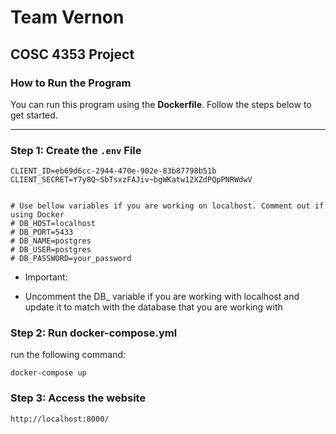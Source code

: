 # Team Vernon

## COSC 4353 Project

### How to Run the Program

You can run this program using the **Dockerfile**. Follow the steps below to get started.

---

### Step 1: Create the `.env` File

```
CLIENT_ID=eb69d6cc-2944-470e-902e-83b87798b51b
CLIENT_SECRET=Y7y8Q~SbTsxzFAJiv~bgWKatw12XZdPQpPNRWdwV


# Use bellow variables if you are working on localhost. Comment out if using Docker
# DB_HOST=localhost
# DB_PORT=5433
# DB_NAME=postgres
# DB_USER=postgres
# DB_PASSWORD=your_password
```

- Important:

* Uncomment the DB\_ variable if you are working with localhost and update it to match with the database that you are working with

### Step 2: Run docker-compose.yml

run the following command:

```
docker-compose up
```

### Step 3: Access the website

```
http://localhost:8000/
```
